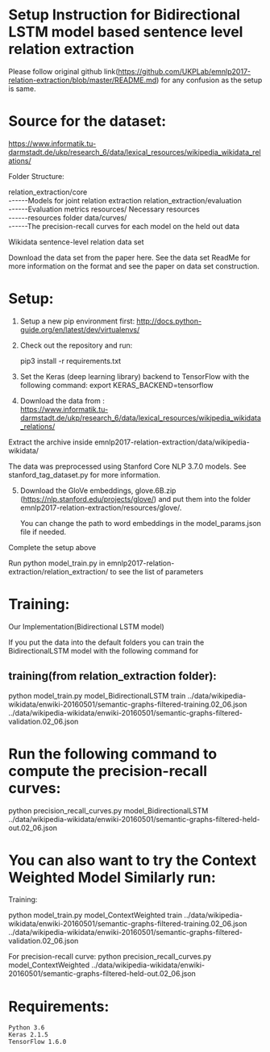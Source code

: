 
# Setup Instruction for Bidirectional LSTM model based sentence level relation extraction 


Please follow original github link(https://github.com/UKPLab/emnlp2017-relation-extraction/blob/master/README.md)  for any confusion 
as the setup is same.

# Source for the dataset:

https://www.informatik.tu-darmstadt.de/ukp/research_6/data/lexical_resources/wikipedia_wikidata_relations/

Folder Structure:

relation_extraction/core			
------Models for joint relation extraction
relation_extraction/evaluation			
------Evaluation metrics
resources/	Necessary resources		
------resources folder
data/curves/					
------The precision-recall curves for each model on the held out data 



Wikidata sentence-level relation data set

Download the data set from the paper here. See the data set ReadMe for more information on the format and see the paper on data set construction.

# Setup:

1. Setup a new pip environment first: http://docs.python-guide.org/en/latest/dev/virtualenvs/

2. Check out the repository and run:

	pip3 install -r requirements.txt

3. Set the Keras (deep learning library) backend to TensorFlow with the following command:
	export KERAS_BACKEND=tensorflow

4. Download the data from :				    
https://www.informatik.tu-darmstadt.de/ukp/research_6/data/lexical_resources/wikipedia_wikidata_relations/

Extract the archive inside emnlp2017-relation-extraction/data/wikipedia-wikidata/

The data was preprocessed using Stanford Core NLP 3.7.0 models. See stanford_tag_dataset.py for more information.
	
	

5. Download the GloVe embeddings, glove.6B.zip (https://nlp.stanford.edu/projects/glove/) and 
put them into the folder emnlp2017-relation-extraction/resources/glove/. 	
	
    You can change the path to word embeddings in the model_params.json file if needed.


Complete the setup above

Run python model_train.py in emnlp2017-relation-extraction/relation_extraction/ to see the list of parameters

# Training:

Our Implementation(Bidirectional LSTM model)

If you put the data into the default folders you can train the BidirectionalLSTM model with the following command for

training(from relation_extraction folder):
----------------------------------------------------------------------------------------------------------------------------------

python model_train.py model_BidirectionalLSTM train ../data/wikipedia-wikidata/enwiki-20160501/semantic-graphs-filtered-training.02_06.json ../data/wikipedia-wikidata/enwiki-20160501/semantic-graphs-filtered-validation.02_06.json


# Run the following command to compute the precision-recall curves:


python precision_recall_curves.py model_BidirectionalLSTM ../data/wikipedia-wikidata/enwiki-20160501/semantic-graphs-filtered-held-out.02_06.json


# You can also want to try the Context Weighted Model Similarly run:

Training:

python model_train.py model_ContextWeighted train ../data/wikipedia-wikidata/enwiki-20160501/semantic-graphs-filtered-training.02_06.json ../data/wikipedia-wikidata/enwiki-20160501/semantic-graphs-filtered-validation.02_06.json

For precision-recall curve:
python precision_recall_curves.py model_ContextWeighted ../data/wikipedia-wikidata/enwiki-20160501/semantic-graphs-filtered-held-out.02_06.json

# Requirements:
	Python 3.6
	Keras 2.1.5
	TensorFlow 1.6.0
